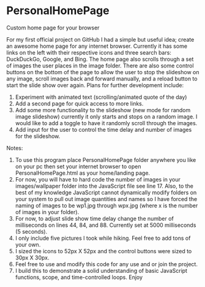 # PersonalHomePage
Custom home page for your browser

For my first official project on GitHub I had a simple but useful idea; create an awesome home page for any internet browser. Currently it has some links on the left with their respective icons and three search bars: DuckDuckGo, Google, and Bing. The home page also scrolls through a set of images the user places in the image folder. There are also some control buttons on the bottom of the page to allow the user to stop the slideshow on any image, scroll images back and forward manually, and a reload button to start the slide show over again. 
Plans for further development include:
1.	Experiment with animated text (scrolling/animated quote of the day)
2.	Add a second page for quick access to more links.
3.	Add some more functionality to the slideshow (new mode for random image slideshow) currently it only starts and stops on a random image. I would like to add a toggle to have it randomly scroll through the images.
4.	Add input for the user to control the time delay and number of images for the slideshow.

Notes:
1.	To use this program place PersonalHomePage folder anywhere you like on your pc then set your internet browser to open PersonalHomePage.html as your home/landing page. 
2.	For now, you will have to hard code the number of images in your images/wallpaper folder into the JavaScript file see line 17. Also, to the best of my knowledge JavaScript cannot dynamically modify folders on your system to pull out image quantities and names so I have forced the naming of images to be wp1.jpg through wpx.jpg (where x is the number of images in your folder).
3.	For now, to adjust slide show time delay change the number of milliseconds on lines 44, 84, and 88. Currently set at 5000 milliseconds (5 seconds). 
4.	I only include five pictures I took while hiking. Feel free to add tons of your own.
5.	I sized the icons to 52px X 52px and the control buttons were sized to 30px X 30px.
6.	Feel free to use and modify this code for any use and or join the project. 
7.	I build this to demonstrate a solid understanding of basic JavaScript functions, scope, and time-controlled loops.  Enjoy

